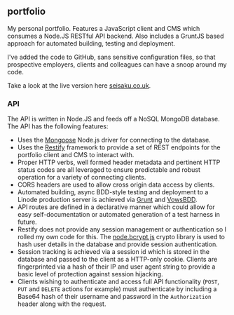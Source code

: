 ## portfolio

My personal portfolio. Features a JavaScript client and CMS which consumes a Node.JS RESTful API backend. Also includes a GruntJS based approach for automated building, testing and deployment.

I've added the code to GitHub, sans sensitive configuration files, so that prospective employers, clients and colleagues can have a snoop around my code.

Take a look at the live version here [seisaku.co.uk](http://seisaku.co.uk).

### API

The API is written in Node.JS and feeds off a NoSQL MongoDB database. The API has the following features:

- Uses the [Mongoose](http://mongoosejs.com/) Node.js driver for connecting to the database.
- Uses the [Restify](http://mcavage.github.com/node-restify/) framework to provide a set of REST endpoints for the portfolio client and CMS to interact with.
- Proper HTTP verbs, well formed header metadata and pertinent HTTP status codes are all leveraged to ensure predictable and robust operation for a variety of connecting clients.
- CORS headers are used to allow cross origin data access by clients.
- Automated building, async BDD-style testing and deployment to a Linode production server is achieved via [Grunt](http://gruntjs.com/) and [VowsBDD](http://vowsjs.org).
- API routes are defined in a declarative manner which could allow for easy self-documentation or automated generation of a test harness in future.
- Restify does not provide any session management or authentication so I rolled my own code for this. The [node.bcrypt.js](https://github.com/ncb000gt/node.bcrypt.js) crypto library is used to hash user details in the database and provide session authentication.
- Session tracking is achieved via a session id which is stored in the database and passed to the client as a HTTP-only cookie. Clients are fingerprinted via a hash of their IP and user agent string to provide a basic level of protection against session hijacking.
- Clients wishing to authenticate and access full API functionality (`POST`, `PUT` and `DELETE` actions for example) must authenticate by including a Base64 hash of their username and password in the `Authorization` header along with the request.